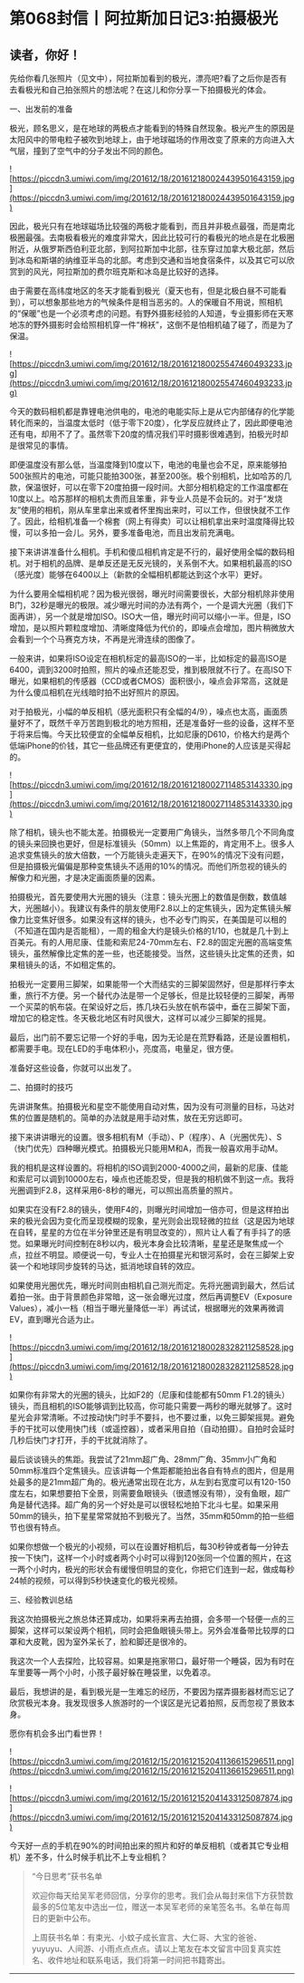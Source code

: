 # 第068封信丨阿拉斯加日记3:拍摄极光

## 读者，你好！

先给你看几张照片（见文中），阿拉斯加看到的极光，漂亮吧?看了之后你是否有去看极光和自己拍张照片的想法呢？在这儿和你分享一下拍摄极光的体会。

一、出发前的准备

极光，顾名思义，是在地球的两极点才能看到的特殊自然现象。极光产生的原因是太阳风中的带电粒子被吹到地球上，由于地球磁场的作用改变了原来的方向进入大气层，撞到了空气中的分子发出不同的颜色。

![https://piccdn3.umiwi.com/img/201612/18/201612180024439501643159.jpg](https://piccdn3.umiwi.com/img/201612/18/201612180024439501643159.jpg)

因此，极光只有在地球磁场比较强的两极才能看到，而且并非极点最强，而是南北极圈最强。去南极看极光的难度非常大，因此比较可行的看极光的地点是在北极圈附近，从俄罗斯西伯利亚北部，到阿拉斯加中北部，往东穿过加拿大极北部，然后到冰岛和斯堪的纳维亚半岛的北部。考虑到交通和当地食宿条件，以及其它可以欣赏到的风光，阿拉斯加的费尔班克斯和冰岛是比较好的选择。

由于需要在高纬度地区的冬天才能看到极光（夏天也有，但是北极白昼不可能看到），可以想象那些地方的气候条件是相当恶劣的。人的保暖自不用说，照相机的“保暖”也是一个必须考虑的问题。有野外摄影经验的人知道，专业摄影师在天寒地冻的野外摄影时会给照相机穿一件“棉袄”，这倒不是怕相机磕了碰了，而是为了保温。

![https://piccdn3.umiwi.com/img/201612/18/201612180025547460493233.jpg](https://piccdn3.umiwi.com/img/201612/18/201612180025547460493233.jpg)

今天的数码相机都是靠锂电池供电的，电池的电能实际上是从它内部储存的化学能转化而来的，当温度太低时（低于零下20度），化学反应就终止了，因此即便电池还有电，却用不了了。虽然零下20度的情况我们平时摄影很难遇到，拍极光时却是很常见的事情。

即便温度没有那么低，当温度降到10度以下，电池的电量也会不足，原来能够拍500张照片的电池，可能只能拍300张，甚至200张。极个别相机，比如哈苏的几款，保温很好，可以在零下20度拍摄一段时间。大部分相机稳定的工作温度都在10度以上。哈苏那样的相机太贵而且笨重，非专业人员是不会玩的。对于“发烧友”使用的相机，刚从车里拿出来或者怀里掏出来时，可以工作，但很快就不工作了。因此，给相机准备一个棉套（网上有得卖）可以让相机拿出来时温度降得比较慢，可以多拍一会儿。另外，要多准备电池，而且出发前充满电。

接下来讲讲准备什么相机。手机和傻瓜相机肯定是不行的，最好使用全幅的数码相机。对于相机的品牌、是单反还是无反光镜的，关系倒不大。如果相机最高的ISO（感光度）能够在6400以上（新款的全幅相机都能达到这个水平）更好。

为什么要用全幅相机呢？因为极光很弱，曝光时间需要很长，大部分相机除非使用B门，32秒是曝光的极限。减少曝光时间的办法有两个，一个是调大光圈（我们下面再讲），另一个就是增加ISO。ISO大一倍，曝光时间可以缩小一半。但是，ISO增加，是以照片颗粒度增加、清晰度降低为代价的，即噪点会增加，图片稍微放大会看到一个个马赛克方块，不再是光滑连续的图像了。

一般来讲，如果将ISO设定在相机标定的最高ISO的一半，比如标定的最高ISO是6400，调到3200时拍照，照片的噪点还能忍受，推到极限就不行了。在高ISO下曝光，如果相机的传感器（CCD或者CMOS）面积很小，噪点会非常高，这就是为什么傻瓜相机在光线暗时拍不出好照片的原因。

对于拍极光，小幅的单反相机（感光面积只有全幅的4/9），噪点也太高，画面质量好不了，既然千辛万苦跑到极北的地方照相，还是准备好一些的设备，这样不至于将来后悔。今天比较便宜的全幅单反相机，比如尼康的D610，价格大约是两个低端iPhone的价钱，其它一些品牌还有更便宜的，使用iPhone的人应该是买得起的。

![https://piccdn3.umiwi.com/img/201612/18/201612180027114853143330.jpg](https://piccdn3.umiwi.com/img/201612/18/201612180027114853143330.jpg)

除了相机，镜头也不能太差。拍摄极光一定要用广角镜头，当然多带几个不同角度的镜头来回换也更好，但是标准镜头（50mm）以上焦距的，肯定用不上。很多人追求变焦镜头的放大倍数，一个万能镜头走遍天下，在90%的情况下没有问题，但是拍摄极光偏偏是那种变焦镜头不适用的10%的情况。而他们所忽视的镜头的解像力和光圈，才是决定画面质量的因素。

拍摄极光，首先要使用大光圈的镜头（注意：镜头光圈上的数值是倒数，数值越大，光圈越小）。我建议有条件的朋友使用F2.8以上的定焦镜头，因为定焦镜头解像力比变焦好很多。如果没有这样的镜头，也不必专门购买，在美国是可以租的（不知道在国内是否能租），一周的租金大约是镜头价格的1/10，也就是几十到上百美元。有的人用尼康、佳能和索尼24-70mm左右、F2.8的固定光圈的高端变焦镜头，虽然解像比定焦的差一些，也还能接受。当然，这些镜头比定焦的还贵，如果租镜头的话，不如租定焦的。

拍极光一定要用三脚架，如果能带一个大而结实的三脚架固然好，但是那样行李太重，旅行不方便。另一个替代办法是带一个足够长，但是比较轻便的三脚架，再带一个买菜的帆布袋。在架设好之后，拣几块石头放在帆布袋中，垂在三脚架下面，增加它的稳定性。冬天极北地区有时风很大，这样可以减少三脚架的摇晃。

最后，出门前不要忘记带一个好的手电，因为无论是在荒野看路，还是设置相机，都需要手电。现在LED的手电体积小，亮度高，电量足，很方便。

准备好这些设备，你就可以出发了。

二、拍摄时的技巧

先讲讲聚焦。拍摄极光和星空不能使用自动对焦，因为没有可测量的目标，马达对焦的位置是随机的。简单的办法就是用手动对焦，放在无穷远即可。

接下来讲讲曝光的设置。很多相机有M（手动）、P（程序）、A（光圈优先）、S（快门优先）四种曝光模式。拍摄极光只能用M和A，而我一般喜欢用手动M。

我的相机是这样设置的。将相机的ISO调到2000-4000之间，最新的尼康、佳能和索尼可以调到10000左右，噪点也还能忍受，但是我的相机做不到这一点。我将光圈调到F2.8，这样采用6-8秒的曝光，可以照出高质量的照片。

如果实在没有F2.8的镜头，使用F4的，则曝光时间增加一倍亦可，但是这样拍出来的极光会因为变化而呈现模糊的现象，星光则会出现轻微的拉丝（这是因为地球在自转，星星的方位在半分钟里还是有明显改变的），照片让人看了有手抖了的感觉。如果曝光时间控制在8秒以内，极光本身会比较清晰，星星还是聚焦成一个点，拉丝不明显。顺便说一句，专业人士在拍摄星光和银河系时，会在三脚架上安装一个和地球同步旋转的马达，抵消地球自转的效应。

如果使用光圈优先，曝光时间则由相机自己测光而定。先将光圈调到最大，然后试着拍一张。由于背景颜色非常暗，这一张会曝光过度，然后再调整EV（Exposure Values），减小一档（相当于曝光量降低一半）再试试，根据曝光的效果再微调EV，直到曝光合适为止。

![https://piccdn3.umiwi.com/img/201612/18/201612180028328211258528.jpg](https://piccdn3.umiwi.com/img/201612/18/201612180028328211258528.jpg)

如果你有非常大的光圈的镜头，比如F2的（尼康和佳能都有50mm F1.2的镜头）镜头，而且相机的ISO能够调到比较高，你可能只需要一两秒的曝光就够了。这时星光会非常清晰。不过按动快门时手不要抖，也不要过重，以免三脚架摇晃。避免手的干扰可以使用快门线（或遥控器），或者采用自拍（自动拍摄）。自拍时会延时几秒后快门才打开，手的干扰就消除了。

最后谈谈镜头的焦距。我尝试了21mm超广角、28mm广角、35mm小广角和50mm标准四个定焦镜头。应该讲每一个焦距都能拍出各自有特点的图片，但是用处最多的是21mm超广角的。极光通常出现在北方，从左到右宽度可以有120-150度左右，如果想要拍下全景，则需要鱼眼镜头（很遗憾没有带），没有鱼眼，超广角是替代选择。超广角的另一个好处是可以很轻松地拍下北斗七星。如果采用50mm的镜头，拍下星星常常就拍不到极光了。当然，35mm和50mm的拍一些细节也很有特点。

如果你想做一个极光的小视频，可以在设置好相机后，每30秒钟或者每一分钟去按一下快门，这样一个小时或者两个小时可以得到120张同一个位置的照片，在这一两个小时内，极光的形状会有缓慢但明显的变化，你把它们连到一起，做成每秒24帧的视频，可以得到5秒快速变化的极光视频。

三、经验教训总结

我这次拍摄极光之旅总体还算成功，如果将来再去拍摄，会多带一个轻便一点的三脚架，这样可以架设两个相机，同时会把鱼眼镜头带上。另外会准备带比较厚的口罩和大皮靴，因为室外呆长了，脸和脚还是很冷的。

我这次一个人去探险，比较容易。如果是拖家带口，最好带一个睡袋，因为有时在车里要等一两个小时，小孩子最好躲在睡袋里，以免着凉。

最后，我想讲的是，看到极光是一生难忘的经历，不要因为摆弄摄影器材而忘记了欣赏极光本身。我发现很多人旅游时的一个误区是光记着拍照，反而忽视了景致本身。

愿你有机会多出门看世界！

![https://piccdn3.umiwi.com/img/201612/15/201612152041136615296511.png](https://piccdn3.umiwi.com/img/201612/15/201612152041136615296511.png)

![https://piccdn3.umiwi.com/img/201612/15/201612152041433125087874.jpg](https://piccdn3.umiwi.com/img/201612/15/201612152041433125087874.jpg)

今天好一点的手机在90%的时间拍出来的照片和好的单反相机（或者其它专业相机）差不多，什么时候手机比不上专业相机？

> “今日思考”获书名单
> 
> 欢迎你每天给吴军老师回信，分享你的思考。我们会从每封来信下方获赞数最多的5位笔友中选出一位，赠送一本吴军老师的亲笔签名书。名单在每周日的更新中公布。
> 
> 上周获书名单：有束光、小蚊子成长宣言、大仁哥、大宝的爸爸、yuyuyu、人间游、小雨点点点点。请以上笔友在本文留言中回复真实姓名、收件地址和联系电话，我们将第一时间把书籍寄出。

---

